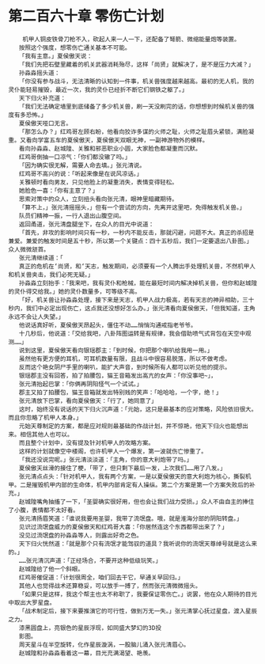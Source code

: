 # 第二百六十章 零伤亡计划
        机甲人铜皮铁骨刀枪不入，砍起人来一人一下，还配备了弩箭、微缩能量炮等装置。
       按照这个强度，想零伤亡通关基本不可能。
       「我有主意。」夏侯傲天说：
       「我们先把石壁里藏着的机关武器消耗殆尽，这样「尚贤」就解决了，是不是压力大减？」
       孙淼淼摇头道：
       「你没有参与战斗，无法清晰的认知到一件事，机关兽强度越来越高。最初的无人机，我的灵仆能轻易摧毁，最近一次，我的灵仆已经折不断它们钢铁之躯了。」
       天下归火补充道：
       「我们无法确定墙里到底储备了多少机关兽，刷一天没刷完的话，你想想到时候机关兽的强度有多恐怖。」
       夏侯傲天哑口无言。
       「那怎么办？」红鸡哥左顾右盼，他看向狡诈多谋的火师之耻，火师之耻眉头紧锁，满脸凝重。又看向学富五车的夏侯傲天，夏侯傲天双眼无神，一副神游物外的模样。
       看向孙淼淼、赵城隍、关雅和邪恶职业小圆，大家脸色都凝重而沉默。
       红鸡哥倒抽一口凉气：「你们都没辙了吗。」
       「因为确实很无解，需要人命去填。」张元清说。
       红鸡哥不高兴的说：「听起来像是在说风凉话。」
       关雅顿时看向男友，只见他脸上的凝重消失，表情变得轻松。
       她脸色一喜：「你有主意了？」
       思索对策中的众人，立刻扭头看向张元清，眼神里暗藏期待。
       「算不上，」张元清摇摇头，」但有一个尝试的方向，先离开这里吧，免得触发机关兽。」
       队员们精神一振，一行人退出山腹空间。
       返回甬道，张元清盘腿坐下，在众人的目光中说道：
       「首先，非攻的影响时间只有一秒，一秒内不能反击，那就闪避，问题不大。真正的杀招是兼爱。兼爱的触发时间是五十秒，所以第一个关键点：四十五秒后，我们一定要退出八卦图。」众人微微颔首。
       张元清继续道：「
       真正的危机在‘尚贤，和‘天志，触发期间，必须要有一个人腾出手处理机关兽，不然机甲人和机关兽夹击，我们必死无疑。」
       孙淼淼立刻抬手：「我来吧，我有灵仆和枪械，能在最短时间内解决掉机关兽，但你和赵城隍的灵仆得交给我。」她的灵仆数量多，可等级不高。
       「好，机关兽让孙淼淼处理，接下来是天志，机甲人战力极高，若有天志的神异相助，三十秒内，我们中必定出现伤亡，这点我还没想好怎么办。」张元清看向夏侯傲天，「但我知道，主角永远不会让人失望。」
       他说话真好听，夏侯傲天昂起头，僵住不动……悄悄沟通戒指老爷爷。
       十几秒后，他说道：「交给我吧，八卦阵图运转是有规律，我会借助喷气式背包在天空中观测……」
       说到这里，夏侯傲天看向银瑶郡主：「到时候，你把那个喇叭给我用一用。」
       虽然他有更方便的耳机，可耳机数量有限，且战斗中很容易脱落，所以不做考虑。
       反而这个艳女阴尸手里的喇叭，能扩大声音，到时候所有人都可以听见他的提示。
       银瑶郡主没有回答，拍了拍腰包，猫王音箱发出高亢的女声：「你没事吧~」，
       张元清抬起巴掌：「你俩再阴阳怪气一个试试。」
       郡主又拍了拍腰包，猫王音箱就发出特别贱的笑声：「哈哈哈，一个字，绝！」
       张元清放下巴掌，看向夏侯傲天：「行了，她同意了」
       这时，始终没有说话的天下归火沉声道：「元始，这只是最基本的应对策略，风险依旧很大。而且你忽略了机甲人本身。」
       元始天尊制定的方案，都是应对规则最基础的作战计划，并不惊艳，他天下归火也能想出来。相信其他人也可以。
       而且整个计划中，没有提及针对机甲人的攻略方案。
       这样的计划就像空中楼阁，也许机甲人一个爆发，第一波就伤亡惨重了。
       「我还没说完呢。」张元清淡淡道：「主角，你的意大利炮带了吗。」
       夏侯傲天丝滑的接住了梗，「带了，但只剩下最后一发，上次我们……用了八发。」
       张元清点点头：「针对机甲人，我有两个方案，一是以夏侯傲天的意大利炮为核心，撕裂机甲。二是摧毁机甲内部的生命体，机甲内部肯定有人操纵。第二个方案是第一个方案失败后的补充。」
       赵城隍嘴角抽搐了一下，「圣婴确实很好用，但也会让我们战力受损。」众人不由自主的捧住了小腹，表情都不太好看。
       张元清扬眉笑道：「谁说我要用圣婴，我带了流氓盘。哦，就是淮海分部的阴阳转盘。」
       见识过流氓盘威力的夏侯傲天和红鸡哥大喜：「你居然连这个东西都带出来了？」
       没见过流氓盘的孙淼淼等人，则露出好奇之色。
       天下归火恍然道：「就是那个只有流氓才能驾驭的道具？我听说你的流氓天尊绰号就是这么来的。」
       ……张元清沉声道：「正经场合，不要开这种低级玩笑。」
       赵城隍给了他一个斜眼。
       红鸡哥催促道：「计划很周全，咱们回去干它，早通关早回归。」
       其他人也觉得战术还算稳妥，可以放手一搏了，然而张元清微微摇头。
       「如果只是这样，我这个帮主也太不称职了，我要保证零伤亡。」说罢，他在众人期待的目光中取出大罗星盘。
       「战术制定后，接下来要推演它的可行性，做到万无一失。」张元清掌心抚过星盘，渡入星辰之力。
       漆黑圆盘上，亮银色的星辰浮现，如同盛大梦幻的3D投
       影图。
       周天星斗在半空旋转，化作星辰漩涡，一股脑儿涌入张元清眉心。
       赵城隍和孙淼淼看着这一幕，目光充满渴望、艳羡。